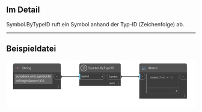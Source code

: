 ## Im Detail
Symbol.ByTypeID ruft ein Symbol anhand der Typ-ID (Zeichenfolge) ab.
___
## Beispieldatei

![Symbol.ByTypeID](./DynamoUnits.Symbol.ByTypeID_img.png)
